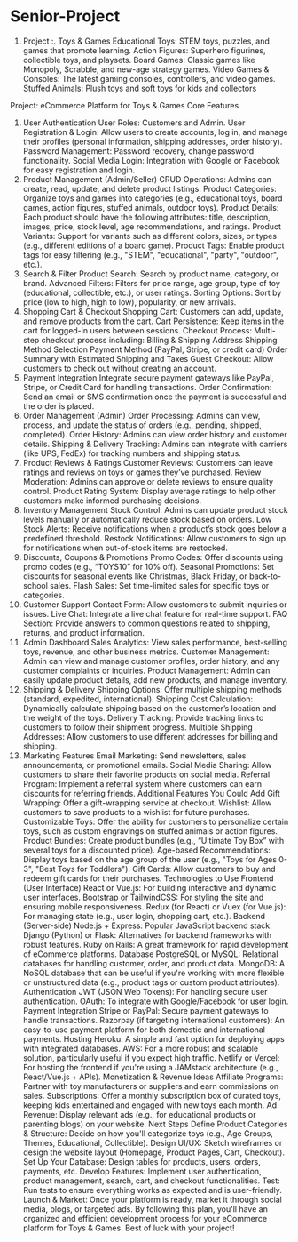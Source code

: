 # Senior-Project
1. Project :. Toys & Games
Educational Toys: STEM toys, puzzles, and games that promote learning.
Action Figures: Superhero figurines, collectible toys, and playsets.
Board Games: Classic games like Monopoly, Scrabble, and new-age strategy games.
Video Games & Consoles: The latest gaming consoles, controllers, and video games.
Stuffed Animals: Plush toys and soft toys for kids and collectors


Project: eCommerce Platform for Toys & Games
Core Features
1. User Authentication
User Roles: Customers and Admin.
User Registration & Login: Allow users to create accounts, log in, and manage their profiles (personal information, shipping addresses, order history).
Password Management: Password recovery, change password functionality.
Social Media Login: Integration with Google or Facebook for easy registration and login.
2. Product Management (Admin/Seller)
CRUD Operations: Admins can create, read, update, and delete product listings.
Product Categories: Organize toys and games into categories (e.g., educational toys, board games, action figures, stuffed animals, outdoor toys).
Product Details: Each product should have the following attributes: title, description, images, price, stock level, age recommendations, and ratings.
Product Variants: Support for variants such as different colors, sizes, or types (e.g., different editions of a board game).
Product Tags: Enable product tags for easy filtering (e.g., "STEM", "educational", "party", "outdoor", etc.).
3. Search & Filter
Product Search: Search by product name, category, or brand.
Advanced Filters: Filters for price range, age group, type of toy (educational, collectible, etc.), or user ratings.
Sorting Options: Sort by price (low to high, high to low), popularity, or new arrivals.
4. Shopping Cart & Checkout
Shopping Cart: Customers can add, update, and remove products from the cart.
Cart Persistence: Keep items in the cart for logged-in users between sessions.
Checkout Process: Multi-step checkout process including:
Billing & Shipping Address
Shipping Method Selection
Payment Method (PayPal, Stripe, or credit card)
Order Summary with Estimated Shipping and Taxes
Guest Checkout: Allow customers to check out without creating an account.
5. Payment Integration
Integrate secure payment gateways like PayPal, Stripe, or Credit Card for handling transactions.
Order Confirmation: Send an email or SMS confirmation once the payment is successful and the order is placed.
6. Order Management (Admin)
Order Processing: Admins can view, process, and update the status of orders (e.g., pending, shipped, completed).
Order History: Admins can view order history and customer details.
Shipping & Delivery Tracking: Admins can integrate with carriers (like UPS, FedEx) for tracking numbers and shipping status.
7. Product Reviews & Ratings
Customer Reviews: Customers can leave ratings and reviews on toys or games they’ve purchased.
Review Moderation: Admins can approve or delete reviews to ensure quality control.
Product Rating System: Display average ratings to help other customers make informed purchasing decisions.
8. Inventory Management
Stock Control: Admins can update product stock levels manually or automatically reduce stock based on orders.
Low Stock Alerts: Receive notifications when a product’s stock goes below a predefined threshold.
Restock Notifications: Allow customers to sign up for notifications when out-of-stock items are restocked.
9. Discounts, Coupons & Promotions
Promo Codes: Offer discounts using promo codes (e.g., “TOYS10” for 10% off).
Seasonal Promotions: Set discounts for seasonal events like Christmas, Black Friday, or back-to-school sales.
Flash Sales: Set time-limited sales for specific toys or categories.
10. Customer Support
Contact Form: Allow customers to submit inquiries or issues.
Live Chat: Integrate a live chat feature for real-time support.
FAQ Section: Provide answers to common questions related to shipping, returns, and product information.
11. Admin Dashboard
Sales Analytics: View sales performance, best-selling toys, revenue, and other business metrics.
Customer Management: Admin can view and manage customer profiles, order history, and any customer complaints or inquiries.
Product Management: Admin can easily update product details, add new products, and manage inventory.
12. Shipping & Delivery
Shipping Options: Offer multiple shipping methods (standard, expedited, international).
Shipping Cost Calculation: Dynamically calculate shipping based on the customer’s location and the weight of the toys.
Delivery Tracking: Provide tracking links to customers to follow their shipment progress.
Multiple Shipping Addresses: Allow customers to use different addresses for billing and shipping.
13. Marketing Features
Email Marketing: Send newsletters, sales announcements, or promotional emails.
Social Media Sharing: Allow customers to share their favorite products on social media.
Referral Program: Implement a referral system where customers can earn discounts for referring friends.
Additional Features You Could Add
Gift Wrapping: Offer a gift-wrapping service at checkout.
Wishlist: Allow customers to save products to a wishlist for future purchases.
Customizable Toys: Offer the ability for customers to personalize certain toys, such as custom engravings on stuffed animals or action figures.
Product Bundles: Create product bundles (e.g., “Ultimate Toy Box” with several toys for a discounted price).
Age-based Recommendations: Display toys based on the age group of the user (e.g., "Toys for Ages 0-3", "Best Toys for Toddlers").
Gift Cards: Allow customers to buy and redeem gift cards for their purchases.
Technologies to Use
Frontend (User Interface)
React or Vue.js: For building interactive and dynamic user interfaces.
Bootstrap or TailwindCSS: For styling the site and ensuring mobile responsiveness.
Redux (for React) or Vuex (for Vue.js): For managing state (e.g., user login, shopping cart, etc.).
Backend (Server-side)
Node.js + Express: Popular JavaScript backend stack.
Django (Python) or Flask: Alternatives for backend frameworks with robust features.
Ruby on Rails: A great framework for rapid development of eCommerce platforms.
Database
PostgreSQL or MySQL: Relational databases for handling customer, order, and product data.
MongoDB: A NoSQL database that can be useful if you're working with more flexible or unstructured data (e.g., product tags or custom product attributes).
Authentication
JWT (JSON Web Tokens): For handling secure user authentication.
OAuth: To integrate with Google/Facebook for user login.
Payment Integration
Stripe or PayPal: Secure payment gateways to handle transactions.
Razorpay (if targeting international customers): An easy-to-use payment platform for both domestic and international payments.
Hosting
Heroku: A simple and fast option for deploying apps with integrated databases.
AWS: For a more robust and scalable solution, particularly useful if you expect high traffic.
Netlify or Vercel: For hosting the frontend if you're using a JAMstack architecture (e.g., React/Vue.js + APIs).
Monetization & Revenue Ideas
Affiliate Programs: Partner with toy manufacturers or suppliers and earn commissions on sales.
Subscriptions: Offer a monthly subscription box of curated toys, keeping kids entertained and engaged with new toys each month.
Ad Revenue: Display relevant ads (e.g., for educational products or parenting blogs) on your website.
Next Steps
Define Product Categories & Structure: Decide on how you'll categorize toys (e.g., Age Groups, Themes, Educational, Collectible).
Design UI/UX: Sketch wireframes or design the website layout (Homepage, Product Pages, Cart, Checkout).
Set Up Your Database: Design tables for products, users, orders, payments, etc.
Develop Features: Implement user authentication, product management, search, cart, and checkout functionalities.
Test: Run tests to ensure everything works as expected and is user-friendly.
Launch & Market: Once your platform is ready, market it through social media, blogs, or targeted ads.
By following this plan, you'll have an organized and efficient development process for your eCommerce platform for Toys & Games. Best of luck with your project!